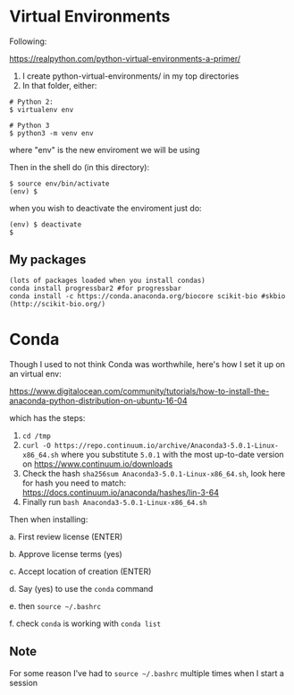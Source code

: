# Virtual Environments

Following:

https://realpython.com/python-virtual-environments-a-primer/


1. I create python-virtual-environments/ in my top directories
2. In that folder, either:
```{bash}
# Python 2:
$ virtualenv env

# Python 3
$ python3 -m venv env
```
where "env" is the new enviroment we will be using

Then in the shell do (in this directory):

```{bash}
$ source env/bin/activate
(env) $
```

when you wish to deactivate the enviroment just do:
```{bash}
(env) $ deactivate
$
```





## My packages 
```
(lots of packages loaded when you install condas)
conda install progressbar2 #for progressbar
conda install -c https://conda.anaconda.org/biocore scikit-bio #skbio (http://scikit-bio.org/)
```

# Conda
Though I used to not think Conda was worthwhile, here's how I set it up on an virtual env:

https://www.digitalocean.com/community/tutorials/how-to-install-the-anaconda-python-distribution-on-ubuntu-16-04

which has the steps:

1. `cd /tmp`
2. `curl -O https://repo.continuum.io/archive/Anaconda3-5.0.1-Linux-x86_64.sh` where you substitute `5.0.1` with the most up-to-date version on https://www.continuum.io/downloads
3. Check the hash `sha256sum Anaconda3-5.0.1-Linux-x86_64.sh`, look here for hash you need to match: https://docs.continuum.io/anaconda/hashes/lin-3-64
4. Finally run `bash Anaconda3-5.0.1-Linux-x86_64.sh`

Then when installing:

a. First review license (ENTER)

b. Approve license terms (yes)

c. Accept location of creation (ENTER)

d. Say (yes) to use the `conda` command

e. then `source ~/.bashrc`

f. check `conda` is working with `conda list`



## Note
For some reason I've had to `source ~/.bashrc` multiple times when I start a session